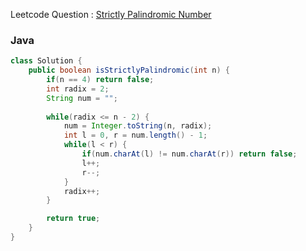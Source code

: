 Leetcode Question : [Strictly Palindromic Number](https://leetcode.com/problems/strictly-palindromic-number/)
### Java
```java
class Solution {
    public boolean isStrictlyPalindromic(int n) {
        if(n == 4) return false;
        int radix = 2;
        String num = "";
        
        while(radix <= n - 2) {
            num = Integer.toString(n, radix);
            int l = 0, r = num.length() - 1;
            while(l < r) {
                if(num.charAt(l) != num.charAt(r)) return false;
                l++;
                r--;
            }
            radix++;
        }

        return true;
    }
}
```
